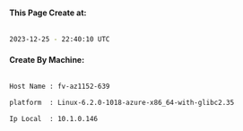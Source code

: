 
   
#### This Page Create at:

```bash

2023-12-25 - 22:40:10 UTC

```

#### Create By Machine:

```bash

Host Name : fv-az1152-639

platform  : Linux-6.2.0-1018-azure-x86_64-with-glibc2.35

Ip Local  : 10.1.0.146

```

